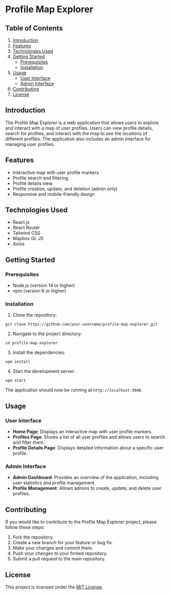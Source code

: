 # Profile Map Explorer

## Table of Contents
1. [Introduction](#introduction)
2. [Features](#features)
3. [Technologies Used](#technologies-used)
4. [Getting Started](#getting-started)
   - [Prerequisites](#prerequisites)
   - [Installation](#installation)
5. [Usage](#usage)
   - [User Interface](#user-interface)
   - [Admin Interface](#admin-interface)
6. [Contributing](#contributing)
7. [License](#license)

## Introduction
The Profile Map Explorer is a web application that allows users to explore and interact with a map of user profiles. Users can view profile details, search for profiles, and interact with the map to see the locations of different profiles. The application also includes an admin interface for managing user profiles.

## Features
- Interactive map with user profile markers
- Profile search and filtering
- Profile details view
- Profile creation, update, and deletion (admin only)
- Responsive and mobile-friendly design

## Technologies Used
- React.js
- React Router
- Tailwind CSS
- Mapbox GL JS
- Axios

## Getting Started

### Prerequisites
- Node.js (version 14 or higher)
- npm (version 6 or higher)

### Installation
1. Clone the repository:
```
git clone https://github.com/your-username/profile-map-explorer.git
```
2. Navigate to the project directory:
```
cd profile-map-explorer
```
3. Install the dependencies:
```
npm install
```
4. Start the development server:
```
npm start
```
The application should now be running at `http://localhost:3000`.

## Usage

### User Interface
- **Home Page**: Displays an interactive map with user profile markers.
- **Profiles Page**: Shows a list of all user profiles and allows users to search and filter them.
- **Profile Details Page**: Displays detailed information about a specific user profile.

### Admin Interface
- **Admin Dashboard**: Provides an overview of the application, including user statistics and profile management.
- **Profile Management**: Allows admins to create, update, and delete user profiles.

## Contributing
If you would like to contribute to the Profile Map Explorer project, please follow these steps:

1. Fork the repository.
2. Create a new branch for your feature or bug fix.
3. Make your changes and commit them.
4. Push your changes to your forked repository.
5. Submit a pull request to the main repository.

## License
This project is licensed under the [MIT License](LICENSE).